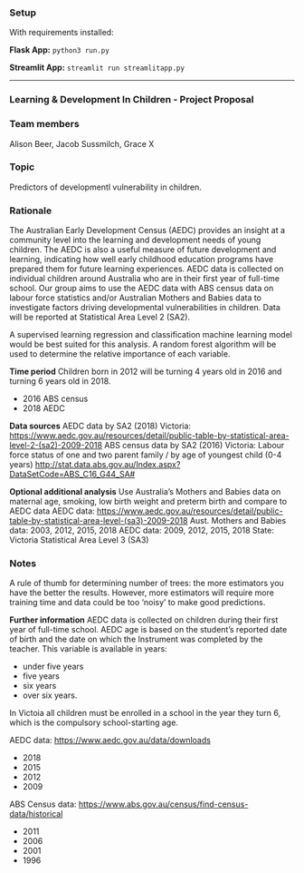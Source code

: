 ### Setup

With requirements installed:

**Flask App:**
`python3 run.py`

**Streamlit App:**
`streamlit run streamlitapp.py`


---

### Learning & Development In Children - Project Proposal

### Team members
Alison Beer, Jacob Sussmilch, Grace X

### Topic 
Predictors of developmentl vulnerability in children.

### Rationale 
The Australian Early Development Census (AEDC) provides an insight at a community level into the learning and development needs of young children. The AEDC is also a useful measure of future development and learning, indicating how well early childhood education programs have prepared them for future learning experiences. AEDC data is collected on individual children around Australia who are in their first year of full-time school. 
Our group aims to use the AEDC data with ABS census data on labour force statistics and/or Australian Mothers and Babies data to investigate factors driving developmental vulnerabilities in children. Data will be reported at Statistical Area Level 2 (SA2).

A supervised learning regression and classification machine learning model would be best suited for this analysis. A random forest algorithm will be used to determine the relative importance of each variable.

**Time period**
Children born in 2012 will be turning 4 years old in 2016 and turning 6 years old in 2018. 
-	2016 ABS census
-	2018 AEDC

**Data sources**
AEDC data by SA2 (2018) Victoria: https://www.aedc.gov.au/resources/detail/public-table-by-statistical-area-level-2-(sa2)-2009-2018 
ABS census data by SA2 (2016) Victoria: Labour force status of one and two parent family / by age of youngest child (0-4 years) http://stat.data.abs.gov.au/Index.aspx?DataSetCode=ABS_C16_G44_SA# 

**Optional additional analysis**
Use Australia’s Mothers and Babies data on maternal age, smoking, low birth weight and preterm birth and compare to AEDC data
AEDC data: https://www.aedc.gov.au/resources/detail/public-table-by-statistical-area-level-(sa3)-2009-2018 
Aust. Mothers and Babies data: 2003, 2012, 2015, 2018
AEDC data: 2009, 2012, 2015, 2018
State: Victoria
Statistical Area Level 3 (SA3)

### Notes
A rule of thumb for determining number of trees: the more estimators you have the better the results. However, more estimators will require more training time and data could be too ‘noisy’ to make good predictions.

**Further information**
AEDC data is collected on children during their first year of full-time school. AEDC age is based on the student’s reported date of birth and the date on which the Instrument was completed by the teacher. This variable is available in years: 
-	under five years
-	five years
-	six years
-	over six years.

In Victoia all children must be enrolled in a school in the year they turn 6, which is the compulsory school-starting age.

AEDC data: https://www.aedc.gov.au/data/downloads 
-	2018
-	2015
-	2012
-	2009

ABS Census data: https://www.abs.gov.au/census/find-census-data/historical 
-	2011
-	2006
-	2001
-	1996
